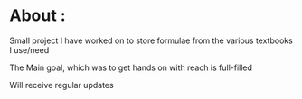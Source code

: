# About :
Small project I have worked on to store formulae from the various textbooks I use/need

The Main goal, which was to get hands on with reach is full-filled

Will receive regular updates